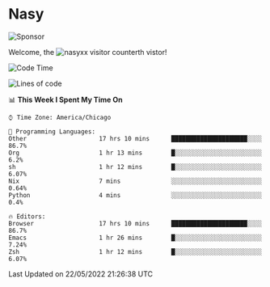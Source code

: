 # Nasy

<!--
<p align="center">
<img height="200" src="https://github-readme-stats.vercel.app/api?username=nasyxx&count_private=true&show_icons=true&theme=dracula&include_all_commits=true"/>
<img height="200" src="https://github-readme-stats.vercel.app/api/top-langs/?username=nasyxx&theme=dracula&hide=html,jupyter+notebook&count_private=true&show_icons=true"/>
</p>

  
----------------
-->

![Sponsor](https://img.shields.io/static/v1.svg?label=Sponsor&message=%E2%9D%A4&logo=GitHub&style=flat&color=pink)
 
Welcome, the ![nasyxx visitor counter](https://count.getloli.com/get/@nasyxx?theme=rule34)th vistor!
 
<!--START_SECTION:waka-->
![Code Time](http://img.shields.io/badge/Code%20Time-2%2C407%20hrs%203%20mins-blue)

![Lines of code](https://img.shields.io/badge/From%20Hello%20World%20I%27ve%20Written-5%20Million%20lines%20of%20code-blue)

📊 **This Week I Spent My Time On** 

```text
⌚︎ Time Zone: America/Chicago

💬 Programming Languages: 
Other                    17 hrs 10 mins      █████████████████████░░░░   86.7% 
Org                      1 hr 13 mins        █░░░░░░░░░░░░░░░░░░░░░░░░   6.2% 
sh                       1 hr 12 mins        █░░░░░░░░░░░░░░░░░░░░░░░░   6.07% 
Nix                      7 mins              ░░░░░░░░░░░░░░░░░░░░░░░░░   0.64% 
Python                   4 mins              ░░░░░░░░░░░░░░░░░░░░░░░░░   0.4%

🔥 Editors: 
Browser                  17 hrs 10 mins      █████████████████████░░░░   86.7% 
Emacs                    1 hr 26 mins        █░░░░░░░░░░░░░░░░░░░░░░░░   7.24% 
Zsh                      1 hr 12 mins        █░░░░░░░░░░░░░░░░░░░░░░░░   6.07%

```


 Last Updated on 22/05/2022 21:26:38 UTC
<!--END_SECTION:waka-->

<!-- ![visitors](https://visitor-badge.laobi.icu/badge?page_id=nasyxx.nasyxx) -->
